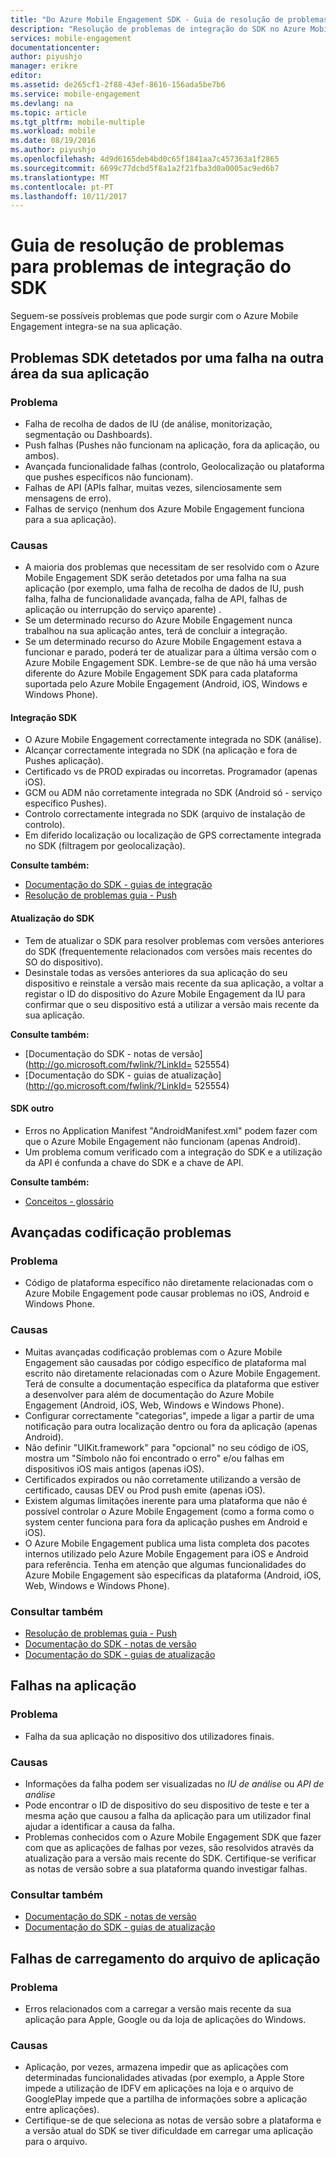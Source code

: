 ```yaml
---
title: "Do Azure Mobile Engagement SDK - Guia de resolução de problemas"
description: "Resolução de problemas de integração do SDK no Azure Mobile Engagement"
services: mobile-engagement
documentationcenter: 
author: piyushjo
manager: erikre
editor: 
ms.assetid: de265cf1-2f88-43ef-8616-156ada5be7b6
ms.service: mobile-engagement
ms.devlang: na
ms.topic: article
ms.tgt_pltfrm: mobile-multiple
ms.workload: mobile
ms.date: 08/19/2016
ms.author: piyushjo
ms.openlocfilehash: 4d9d6165deb4bd0c65f1841aa7c457363a1f2865
ms.sourcegitcommit: 6699c77dcbd5f8a1a2f21fba3d0a0005ac9ed6b7
ms.translationtype: MT
ms.contentlocale: pt-PT
ms.lasthandoff: 10/11/2017
---
```

# <a name="troubleshooting-guide-for-sdk-integration-issues"></a>Guia de resolução de problemas para problemas de integração do SDK
Seguem-se possíveis problemas que pode surgir com o Azure Mobile Engagement integra-se na sua aplicação.

## <a name="sdk-issues-discovered-by-a-failure-in-another-area-of-your-application"></a>Problemas SDK detetados por uma falha na outra área da sua aplicação
### <a name="issue"></a>Problema
* Falha de recolha de dados de IU (de análise, monitorização, segmentação ou Dashboards).
* Push falhas (Pushes não funcionam na aplicação, fora da aplicação, ou ambos).
* Avançada funcionalidade falhas (controlo, Geolocalização ou plataforma que pushes específicos não funcionam).
* Falhas de API (APIs falhar, muitas vezes, silenciosamente sem mensagens de erro).
* Falhas de serviço (nenhum dos Azure Mobile Engagement funciona para a sua aplicação).

### <a name="causes"></a>Causas
* A maioria dos problemas que necessitam de ser resolvido com o Azure Mobile Engagement SDK serão detetados por uma falha na sua aplicação (por exemplo, uma falha de recolha de dados de IU, push falha, falha de funcionalidade avançada, falha de API, falhas de aplicação ou interrupção do serviço aparente) .  
* Se um determinado recurso do Azure Mobile Engagement nunca trabalhou na sua aplicação antes, terá de concluir a integração. 
* Se um determinado recurso do Azure Mobile Engagement estava a funcionar e parado, poderá ter de atualizar para a última versão com o Azure Mobile Engagement SDK. Lembre-se de que não há uma versão diferente do Azure Mobile Engagement SDK para cada plataforma suportada pelo Azure Mobile Engagement (Android, iOS, Windows e Windows Phone).

#### <a name="sdk-integration"></a>Integração SDK
* O Azure Mobile Engagement correctamente integrada no SDK (análise).
* Alcançar correctamente integrada no SDK (na aplicação e fora de Pushes aplicação).
* Certificado vs de PROD expiradas ou incorretas. Programador (apenas iOS).
* GCM ou ADM não corretamente integrada no SDK (Android só - serviço específico Pushes).
* Controlo correctamente integrada no SDK (arquivo de instalação de controlo).
* Em diferido localização ou localização de GPS correctamente integrada no SDK (filtragem por geolocalização).

**Consulte também:**

* [Documentação do SDK - guias de integração][Link 5] 
* [Resolução de problemas guia - Push][Link 23]

#### <a name="sdk-upgrade"></a>Atualização do SDK
* Tem de atualizar o SDK para resolver problemas com versões anteriores do SDK (frequentemente relacionados com versões mais recentes do SO do dispositivo).
* Desinstale todas as versões anteriores da sua aplicação do seu dispositivo e reinstale a versão mais recente da sua aplicação, a voltar a registar o ID do dispositivo do Azure Mobile Engagement da IU para confirmar que o seu dispositivo está a utilizar a versão mais recente da sua aplicação.

**Consulte também:**

* [Documentação do SDK - notas de versão](http://go.microsoft.com/fwlink/?LinkId= 525554) 
* [Documentação do SDK - guias de atualização](http://go.microsoft.com/fwlink/?LinkId= 525554)

#### <a name="sdk-other"></a>SDK outro
* Erros no Application Manifest "AndroidManifest.xml" podem fazer com que o Azure Mobile Engagement não funcionam (apenas Android).
* Um problema comum verificado com a integração do SDK e a utilização da API é confunda a chave do SDK e a chave de API.

**Consulte também:**

* [Conceitos - glossário][Link 6]

## <a name="advanced-coding-issues"></a>Avançadas codificação problemas
### <a name="issue"></a>Problema
* Código de plataforma específico não diretamente relacionadas com o Azure Mobile Engagement pode causar problemas no iOS, Android e Windows Phone.

### <a name="causes"></a>Causas
* Muitas avançadas codificação problemas com o Azure Mobile Engagement são causadas por código específico de plataforma mal escrito não diretamente relacionadas com o Azure Mobile Engagement. Terá de consulte a documentação específica da plataforma que estiver a desenvolver para além de documentação do Azure Mobile Engagement (Android, iOS, Web, Windows e Windows Phone).
* Configurar correctamente "categorias", impede a ligar a partir de uma notificação para outra localização dentro ou fora da aplicação (apenas Android). 
* Não definir "UIKit.framework" para "opcional" no seu código de iOS, mostra um "Símbolo não foi encontrado o erro" e/ou falhas em dispositivos iOS mais antigos (apenas iOS).
* Certificados expirados ou não corretamente utilizando a versão de certificado, causas DEV ou Prod push emite (apenas iOS).
* Existem algumas limitações inerente para uma plataforma que não é possível controlar o Azure Mobile Engagement (como a forma como o system center funciona para fora da aplicação pushes em Android e iOS).
* O Azure Mobile Engagement publica uma lista completa dos pacotes internos utilizado pelo Azure Mobile Engagement para iOS e Android para referência. Tenha em atenção que algumas funcionalidades do Azure Mobile Engagement são específicas da plataforma (Android, iOS, Web, Windows e Windows Phone).

### <a name="see-also"></a>Consultar também
* [Resolução de problemas guia - Push][Link 23] 
* [Documentação do SDK - notas de versão][Link 5]
* [Documentação do SDK - guias de atualização][Link 5]

## <a name="application-crashes"></a>Falhas na aplicação
### <a name="issue"></a>Problema
* Falha da sua aplicação no dispositivo dos utilizadores finais.

### <a name="causes"></a>Causas
* Informações da falha podem ser visualizadas no *IU de análise* ou *API de análise*
* Pode encontrar o ID de dispositivo do seu dispositivo de teste e ter a mesma ação que causou a falha da aplicação para um utilizador final ajudar a identificar a causa da falha.
* Problemas conhecidos com o Azure Mobile Engagement SDK que fazer com que as aplicações de falhas por vezes, são resolvidos através da atualização para a versão mais recente do SDK. Certifique-se verificar as notas de versão sobre a sua plataforma quando investigar falhas.

### <a name="see-also"></a>Consultar também
* [Documentação do SDK - notas de versão][Link 5]
* [Documentação do SDK - guias de atualização][Link 5]

## <a name="app-store-upload-failures"></a>Falhas de carregamento do arquivo de aplicação
### <a name="issue"></a>Problema
* Erros relacionados com a carregar a versão mais recente da sua aplicação para Apple, Google ou da loja de aplicações do Windows.

### <a name="causes"></a>Causas
* Aplicação, por vezes, armazena impedir que as aplicações com determinadas funcionalidades ativadas (por exemplo, a Apple Store impede a utilização de IDFV em aplicações na loja e o arquivo de GooglePlay impede que a partilha de informações sobre a aplicação entre aplicações). 
* Certifique-se de que seleciona as notas de versão sobre a plataforma e a versão atual do SDK se tiver dificuldade em carregar uma aplicação para o arquivo.

<!--Link references-->
[Link 1]: mobile-engagement-user-interface.md
[Link 2]: mobile-engagement-troubleshooting-guide.md
[Link 3]: mobile-engagement-how-tos.md
[Link 4]: http://go.microsoft.com/fwlink/?LinkID=525553
[Link 5]: http://go.microsoft.com/fwlink/?LinkID=525554
[Link 6]: http://go.microsoft.com/fwlink/?LinkId=525555
[Link 7]: https://account.windowsazure.com/PreviewFeatures
[Link 8]: https://social.msdn.microsoft.com/Forums/azure/en-US/home?forum=azuremobileengagement
[Link 9]: http://azure.microsoft.com/en-us/services/mobile-engagement/
[Link 10]: http://azure.microsoft.com/en-us/documentation/services/mobile-engagement/
[Link 11]: http://azure.microsoft.com/en-us/pricing/details/mobile-engagement/
[Link 12]: mobile-engagement-user-interface-navigation.md
[Link 13]: mobile-engagement-user-interface-home.md
[Link 14]: mobile-engagement-user-interface-my-account.md
[Link 15]: mobile-engagement-user-interface-analytics.md
[Link 16]: mobile-engagement-user-interface-monitor.md
[Link 17]: mobile-engagement-user-interface-reach.md
[Link 18]: mobile-engagement-user-interface-segments.md
[Link 19]: mobile-engagement-user-interface-dashboard.md
[Link 20]: mobile-engagement-user-interface-settings.md
[Link 21]: mobile-engagement-troubleshooting-guide-analytics.md
[Link 22]: mobile-engagement-troubleshooting-guide-apis.md
[Link 23]: mobile-engagement-troubleshooting-guide-push-reach.md
[Link 24]: mobile-engagement-troubleshooting-guide-service.md
[Link 25]: mobile-engagement-troubleshooting-guide-sdk.md
[Link 26]: mobile-engagement-troubleshooting-guide-sr-info.md
[Link 27]: mobile-engagement-user-interface-reach-campaign.md
[Link 28]: mobile-engagement-user-interface-reach-criterion.md
[Link 29]: mobile-engagement-user-interface-reach-content.md

